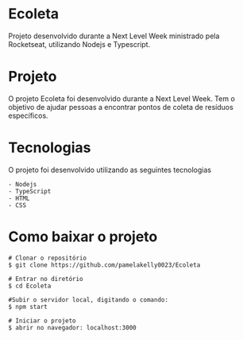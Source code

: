 # Ecoleta
Projeto desenvolvido durante a Next Level Week ministrado pela Rocketseat, utilizando Nodejs e Typescript.

#  Projeto

O projeto Ecoleta foi desenvolvido durante a Next Level Week. Tem o objetivo de ajudar pessoas a encontrar pontos de coleta de resíduos específicos. 


# Tecnologias 

O projeto foi desenvolvido utilizando as seguintes tecnologias

    - Nodejs
	- TypeScript
	- HTML
	- CSS

#  Como baixar o projeto

    # Clonar o repositório
    $ git clone https://github.com/pamelakelly0023/Ecoleta

    # Entrar no diretório
    $ cd Ecoleta
    
    #Subir o servidor local, digitando o comando:
    $ npm start

    # Iniciar o projeto
    $ abrir no navegador: localhost:3000
